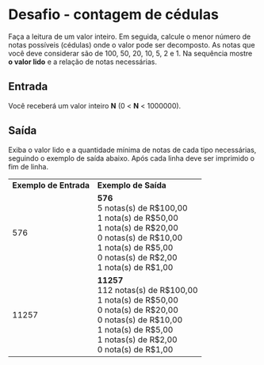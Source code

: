 # Desafio - contagem de cédulas

Faça a leitura de um valor inteiro. Em seguida, calcule o menor número de notas possíveis (cédulas) onde o valor pode ser decomposto. As notas que você deve considerar são de 100, 50, 20, 10, 5, 2 e 1. Na sequência mostre **o valor lido** e a relação de notas necessárias.

## Entrada

Você receberá um valor inteiro **N** (0 < **N** < 1000000).

## Saída

Exiba o valor lido e a quantidade mínima de notas de cada tipo necessárias, seguindo o exemplo de saída abaixo. Após cada linha deve ser imprimido o fim de linha. 

<table> 
    <tr>
        <td><b>Exemplo de Entrada</b></td>
        <td><b>Exemplo de Saída</b></td>
    </tr>
    <tr>
        <td>576</td>
        <td>
            <b>576</b><br>
   			5 notas(s) de R$100,00<br>
            1 nota(s) de R$50,00<br>
            1 nota(s) de R$20,00<br>
            0 notas(s) de R$10,00<br>
            1 nota(s) de R$5,00<br>
            0 notas(s) de R$2,00<br>
            1 nota(s) de R$1,00<br>
        </td>
    </tr>
     <tr>
        <td>11257</td>
        <td>
            <b>11257</b><br>
   			112 notas(s) de R$100,00<br>
            1 nota(s) de R$50,00<br>
            0 nota(s) de R$20,00<br>
            0 notas(s) de R$10,00<br>
            1 nota(s) de R$5,00<br>
            1 notas(s) de R$2,00<br>
            0 nota(s) de R$1,00<br>
        </td>
    </tr>
</table>